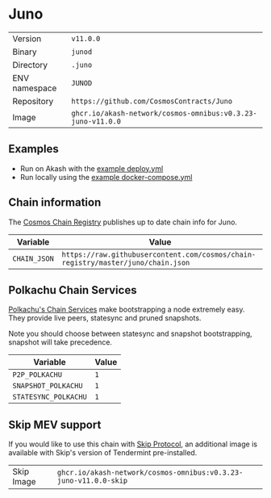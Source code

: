 # Juno

| | |
|---|---|
|Version|`v11.0.0`|
|Binary|`junod`|
|Directory|`.juno`|
|ENV namespace|`JUNOD`|
|Repository|`https://github.com/CosmosContracts/Juno`|
|Image|`ghcr.io/akash-network/cosmos-omnibus:v0.3.23-juno-v11.0.0`|

## Examples

- Run on Akash with the [example deploy.yml](./deploy.yml)
- Run locally using the [example docker-compose.yml](./docker-compose.yml)

## Chain information

The [Cosmos Chain Registry](https://github.com/cosmos/chain-registry) publishes up to date chain info for Juno.

|Variable|Value|
|---|---|
|`CHAIN_JSON`|`https://raw.githubusercontent.com/cosmos/chain-registry/master/juno/chain.json`|

## Polkachu Chain Services

[Polkachu's Chain Services](https://www.polkachu.com/) make bootstrapping a node extremely easy. They provide live peers, statesync and pruned snapshots.

Note you should choose between statesync and snapshot bootstrapping, snapshot will take precedence.

|Variable|Value|
|---|---|
|`P2P_POLKACHU`|`1`|
|`SNAPSHOT_POLKACHU`|`1`|
|`STATESYNC_POLKACHU`|`1`|

## Skip MEV support

If you would like to use this chain with [Skip Protocol](https://skip.money/), an additional image is available with Skip's version of Tendermint pre-installed.

| | |
|---|---|
|Skip Image|`ghcr.io/akash-network/cosmos-omnibus:v0.3.23-juno-v11.0.0-skip`|